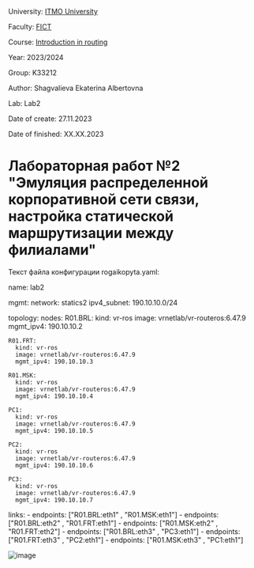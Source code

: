 University: [ITMO University](https://itmo.ru/ru/)

Faculty: [FICT](https://fict.itmo.ru)

Course: [Introduction in routing](https://github.com/itmo-ict-faculty/introduction-in-routing)

Year: 2023/2024

Group: K33212

Author: Shagvalieva Ekaterina Albertovna

Lab: Lab2

Date of create: 27.11.2023

Date of finished: XX.XX.2023

# Лабораторная работ №2 "Эмуляция распределенной корпоративной сети связи, настройка статической маршрутизации между филиалами"

Текст файла конфигурации rogaikopyta.yaml:


name: lab2

mgmt:
  network: statics2
  ipv4_subnet: 190.10.10.0/24

topology:
  nodes:
    R01.BRL:
      kind: vr-ros
      image: vrnetlab/vr-routeros:6.47.9
      mgmt_ipv4: 190.10.10.2

    R01.FRT:
      kind: vr-ros
      image: vrnetlab/vr-routeros:6.47.9
      mgmt_ipv4: 190.10.10.3

    R01.MSK:
      kind: vr-ros
      image: vrnetlab/vr-routeros:6.47.9
      mgmt_ipv4: 190.10.10.4

    PC1:
      kind: vr-ros
      image: vrnetlab/vr-routeros:6.47.9
      mgmt_ipv4: 190.10.10.5

    PC2:
      kind: vr-ros
      image: vrnetlab/vr-routeros:6.47.9
      mgmt_ipv4: 190.10.10.6

    PC3:
      kind: vr-ros
      image: vrnetlab/vr-routeros:6.47.9
      mgmt_ipv4: 190.10.10.7

  links:
    - endpoints: ["R01.BRL:eth1" , "R01.MSK:eth1"]
    - endpoints: ["R01.BRL:eth2" , "R01.FRT:eth1"]
    - endpoints: ["R01.MSK:eth2" , "R01.FRT:eth2"]
    - endpoints: ["R01.BRL:eth3" , "PC3:eth1"]
    - endpoints: ["R01.FRT:eth3" , "PC2:eth1"]
    - endpoints: ["R01.MSK:eth3" , "PC1:eth1"]

    

![image](https://github.com/disnexide/2023_2024-introduction_in_routing-k33212-shagvalieva_e_a/assets/90693992/b4b55471-01e6-4b5b-8e89-1ad92e81b83e)



